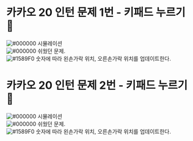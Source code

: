 # 카카오 20 인턴 문제 1번 - 키패드 누르기 &nbsp; :large_blue_circle:  
![#000000](https://placehold.it/15/000000/000000?text=+) 시뮬레이션  
![#000000](https://placehold.it/15/000000/000000?text=+) 쉬웠던 문제.  
![#1589F0](https://placehold.it/15/1589F0/000000?text=+) 숫자에 따라 왼손가락 위치, 오른손가락 위치를 업데이트한다.  

# 카카오 20 인턴 문제 2번 - 키패드 누르기 &nbsp; :large_blue_circle:  
![#000000](https://placehold.it/15/000000/000000?text=+) 시뮬레이션  
![#000000](https://placehold.it/15/000000/000000?text=+) 쉬웠던 문제.  
![#1589F0](https://placehold.it/15/1589F0/000000?text=+) 숫자에 따라 왼손가락 위치, 오른손가락 위치를 업데이트한다.  

